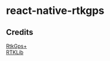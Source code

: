 # react-native-rtkgps



## Credits

[RtkGps+](https://github.com/eltorio/RtkGps)  \
[RTKLib](http://www.rtklib.com/)